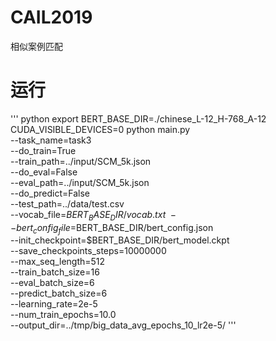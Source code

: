 # CAIL2019
相似案例匹配


# 运行

''' python
export BERT_BASE_DIR=./chinese_L-12_H-768_A-12
CUDA_VISIBLE_DEVICES=0 python main.py \
  --task_name=task3 \
  --do_train=True \
  --train_path=../input/SCM_5k.json \
  --do_eval=False \
  --eval_path=../input/SCM_5k.json \
  --do_predict=False \
  --test_path=../data/test.csv \
  --vocab_file=$BERT_BASE_DIR/vocab.txt \
  --bert_config_file=$BERT_BASE_DIR/bert_config.json \
  --init_checkpoint=$BERT_BASE_DIR/bert_model.ckpt \
  --save_checkpoints_steps=10000000 \
  --max_seq_length=512 \
  --train_batch_size=16 \
  --eval_batch_size=6 \
  --predict_batch_size=6 \
  --learning_rate=2e-5 \
  --num_train_epochs=10.0 \
  --output_dir=../tmp/big_data_avg_epochs_10_lr2e-5/
  '''
